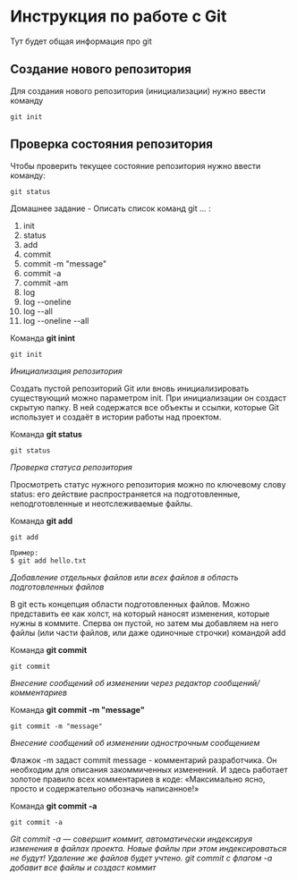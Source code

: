 # Инструкция по работе с Git

Тут будет общая информация про git

## Создание нового репозитория

Для создания нового репозитория (инициализации) нужно ввести команду 

    git init

## Проверка состояния репозитория

Чтобы проверить текущее состояние репозитория нужно ввести команду:

    git status

Домашнее задание - Описать список команд git ... :

1. init
2. status
3. add 
4. commit
5. commit -m "message"
6. commit -a
7. commit -am
8. log
9. log  --oneline
10. log --all
11. log --oneline --all


Команда **git inint** 

    git init

_Инициализация репозитория_

Создать пустой репозиторий Git или вновь инициализировать существующий можно параметром init. При инициализации он создаст скрытую папку. В ней содержатся все объекты и ссылки, которые Git использует и создаёт в истории работы над проектом.


Команда **git status** 

    git status

_Проверка статуса репозитория_

Просмотреть статус нужного репозитория можно по ключевому слову status: его действие распространяется на подготовленные, неподготовленные и неотслеживаемые файлы.


Команда **git add**

    git add

    Пример:
    $ git add hello.txt

_Добавление отдельных файлов или всех файлов в область подготовленных файлов_

В git есть концепция области подготовленных файлов. Можно представить ее как холст, на который наносят изменения, которые нужны в коммите. Сперва он пустой, но затем мы добавляем на него файлы (или части файлов, или даже одиночные строчки) командой add
    
  
Команда **git commit**

    git commit

_Внесение сообщений об изменении через редактор сообщений/комментариев_

Команда **git commit -m "message"**

    git commit -m "message"

_Внесение сообщений об изменении однострочным сообщением_

Флажок -m задаст commit message - комментарий разработчика. Он необходим для описания закоммиченных изменений. И здесь работает золотое правило всех комментариев в коде: «Максимально ясно, просто и содержательно обозначь написанное!»

Команда **git commit -a**

    git commit -a

_Git commit -a — совершит коммит, автоматически индексируя изменения в файлах проекта. Новые файлы при этом индексироваться не будут! Удаление же файлов будет учтено.
git commit с флагом -a добавит все файлы и создаст коммит_